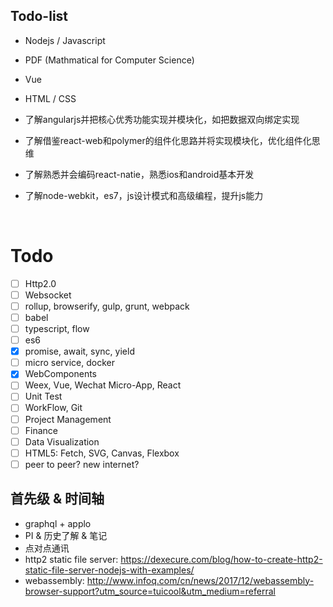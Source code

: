 ## Todo-list
* Nodejs / Javascript

* PDF (Mathmatical for Computer Science)

* Vue

* HTML / CSS

* 了解angularjs并把核心优秀功能实现并模块化，如把数据双向绑定实现

* 了解借鉴react-web和polymer的组件化思路并将实现模块化，优化组件化思维

* 了解熟悉并会编码react-natie，熟悉ios和android基本开发

* 了解node-webkit，es7，js设计模式和高级编程，提升js能力

  ​


# Todo
- [ ] Http2.0
- [ ] Websocket
- [ ] rollup, browserify, gulp, grunt, webpack
- [ ] babel
- [ ] typescript, flow
- [ ] es6
- [x] promise, await, sync, yield
- [ ] micro service, docker
- [x] WebComponents
- [ ] Weex, Vue, Wechat Micro-App, React
- [ ] Unit Test
- [ ] WorkFlow, Git
- [ ] Project Management
- [ ] Finance
- [ ] Data Visualization
- [ ] HTML5: Fetch, SVG, Canvas, Flexbox
- [ ] peer to peer? new internet?

## 首先级 & 时间轴
* graphql + applo
* PI & 历史了解 & 笔记
* 点对点通讯
* http2 static file server: https://dexecure.com/blog/how-to-create-http2-static-file-server-nodejs-with-examples/
* webassembly: http://www.infoq.com/cn/news/2017/12/webassembly-browser-support?utm_source=tuicool&utm_medium=referral
